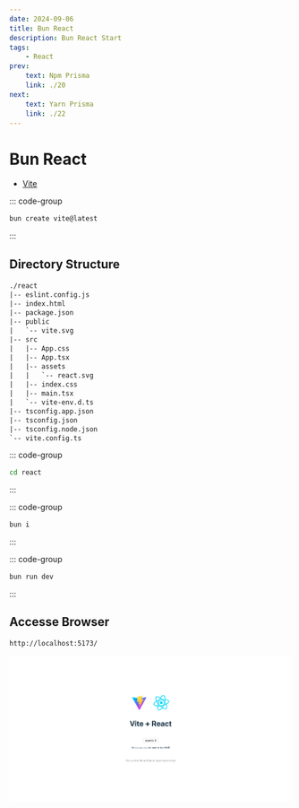 ```yaml
---
date: 2024-09-06
title: Bun React
description: Bun React Start
tags: 
    - React
prev:
    text: Npm Prisma
    link: ./20
next:
    text: Yarn Prisma
    link: ./22
---
```


# Bun React

* [Vite](https://ja.vitejs.dev/)

::: code-group
```sh [bun]
bun create vite@latest
```
:::

## Directory Structure
```
./react
|-- eslint.config.js
|-- index.html
|-- package.json
|-- public
|   `-- vite.svg
|-- src
|   |-- App.css
|   |-- App.tsx
|   |-- assets
|   |   `-- react.svg
|   |-- index.css
|   |-- main.tsx
|   `-- vite-env.d.ts
|-- tsconfig.app.json
|-- tsconfig.json
|-- tsconfig.node.json
`-- vite.config.ts
```

::: code-group
```sh
cd react
```
:::

::: code-group
```sh [bun]
bun i
```
:::

::: code-group
```sh [bun]
bun run dev
```
:::

## Accesse Browser
```
http://localhost:5173/
```

![img](img/21/01.png)
